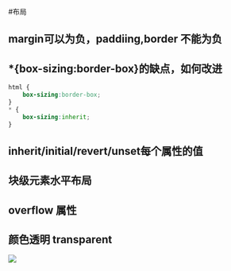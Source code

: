 #布局 

## margin可以为负，paddiing,border 不能为负

## \*{box-sizing:border-box}的缺点，如何改进
```css
html {
	box-sizing:border-box;
}
* {
	box-sizing:inherit;
}
```

## inherit/initial/revert/unset每个属性的值

## 块级元素水平布局

## overflow 属性

## 颜色透明 transparent


![](https://cdn.jsdelivr.net/gh/erichen1995/MarkdownPhotos@master/img/20201023151919.png)